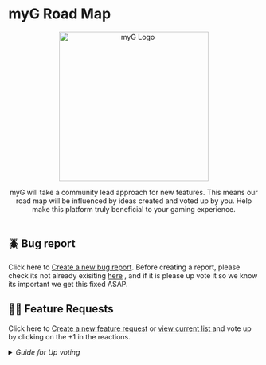 # myG Road Map

<p align="center">
  <img alt="myG Logo" width="300px" src="https://mygame-media.s3.amazonaws.com/platform_images/Login+Screen/Card_Logo.svg" />
</p>

<p align="center">
  myG will take a community lead approach for new features. This means our road map will be influenced by ideas created and voted up by you. Help make this platform truly beneficial to your gaming experience. <br><br></p>

## :beetle: Bug report

<p>Click here to <a title="Create a new bug report" href="https://github.com/mraaz/myG_RoadMap/issues/new?assignees=&labels=bug&template=bug_report.md&title="> Create a new bug report</a>. Before creating a report, please check its not already exisiting <a title="view current list" href="https://github.com/mraaz/myG_RoadMap/issues">here</a> , and if it is please up vote it so we know its important we get this fixed ASAP.
</p> 
  
## :rainbow_flag: Feature Requests

<p>Click here to <a title="Create a new feature request" href="https://github.com/mraaz/myG_RoadMap/issues/new?assignees=&labels=enhancement&template=feature_request.md&title="> Create a new feature request</a> or <a title="view current list" href="https://github.com/mraaz/myG_RoadMap/issues">view current list </a>and vote up by clicking on the +1 in the reactions.
</p>  
 
<details>
  <summary><em>Guide for Up voting</em></summary>
  
  Find the Feature or Bug, click into it and click the Thumbs up 👍
  <img alt="myG Upvote" src="https://mygame-media.s3.amazonaws.com/stock_images/upVote.PNG" />  
</details>


 

